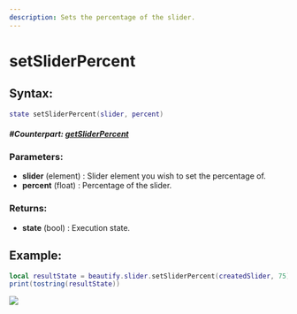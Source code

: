 ```yaml
---
description: Sets the percentage of the slider.
---
```


# setSliderPercent

## **Syntax:**

```lua
state setSliderPercent(slider, percent)
```

#### _**\#Counterpart:**_ [_**getSliderPercent**_](getsliderpercent.md)

### **Parameters:**

* **slider** \(element\) : Slider element you wish to set the percentage of.
* **percent** \(float\) : Percentage of the slider.

### **Returns:**

* **state** \(bool\) : Execution state.

## **Example:**

```lua
local resultState = beautify.slider.setSliderPercent(createdSlider, 75)
print(tostring(resultState))
```

![](https://github.com/OvileAmriam/MTA-Beautify-Library/tree/58714ad13d6e3877e8bc41e8bb96d921f5c9dd2b/.gitbook/assets/setsliderpercent.png)

